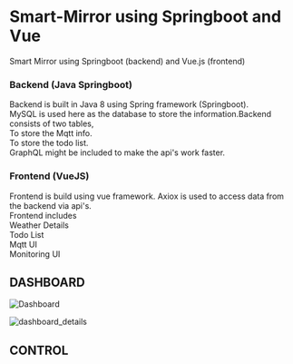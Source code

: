 # Smart-Mirror using Springboot and Vue
Smart Mirror using Springboot (backend) and Vue.js (frontend)

  ### Backend (Java Springboot)

  Backend is built in Java 8 using Spring framework (Springboot). <br>
  MySQL is used here as the database to store the information.Backend consists of two tables,<br>
   To store the Mqtt info.<br>
   To store the todo list.<br>
  GraphQL might be included to make the api's work faster.

  ### Frontend (VueJS)

  Frontend is build using vue framework. Axiox is used to access data from the backend via api's.<br>
  Frontend includes<br> 
  Weather Details<br>
  Todo List<br>
  Mqtt UI<br>
  Monitoring UI</br>

  ## DASHBOARD
  ![Dashboard](https://user-images.githubusercontent.com/55384710/106268702-7503fa00-6251-11eb-9bf6-d26bad4db65b.png)
  
![dashboard_details](https://user-images.githubusercontent.com/55384710/106268833-a7adf280-6251-11eb-8630-321eee6795d4.png)
  ## CONTROL
  

